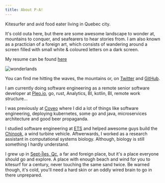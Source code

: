 ```yaml
---
title: About P-A!
---
```


Kitesurfer and avid food eater living in Quebec city. 

It's cold outa here, but there are some awesome landscape to wonder at, mountains
to conquer, and seafearers to hear stories from. I am also known as a 
practician of a foreign art, which consists of wandering around a screen filled with 
small white & coloured letters on a dark screen.

My resume can be found [here][resume]

![wonderlands](/images/about/me.jpg)

You can find me hitting the waves, the mountains or, on [Twitter] and [GitHub].

I am currently doing software engineering as a remote senior software developer at [Pleo.io], go, rust, Analytics, BI, kotlin, BI, remote work structure...

I was previously at [Coveo] where I did a lot of things like software engineering, deploying kubernetes, some go and java, microservices architecture and good beer propaganda.

I studied software engineering at [ETS] and helped awesome guys build the
[Chinook], a wind turbine vehicle. Aftwerwards, I worked as a research assistant in
computational systems biology. Although, biology is still something I hardly
understand.

I grew up in [Sept-Îles, Qc], a far and foreign place, but it's a place
everyone should go and explore. A place with enough beach and wind for you
to kitesurf for a century, never touching the same sand twice. Be warned though,
it's cold, you'll need a hard skin or an oddly wired brain to go in there unprepared.

[resume]: /resume.pdf
[twitter]: https://twitter.com/pastjean
[github]: https://github.com/pastjean
[coveo]: http://coveo.com
[Chinook]: http://www.chinookets.com/
[ETS]: https://etsmtl.ca
[Sept-Îles, Qc]: https://www.google.com/maps/place/Sept-Iles,+QC,+Canada/@50.2874211,-66.6806364,9z
[Pleo.io]: https://pleo.io

